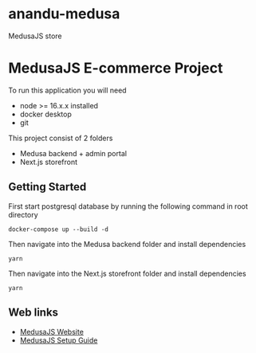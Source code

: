 # anandu-medusa
MedusaJS store
# MedusaJS E-commerce Project

To run this application you will need 
* node >= 16.x.x installed
* docker desktop
* git

This project consist of 2 folders
* Medusa backend + admin portal
* Next.js storefront

## Getting Started

First start postgresql database by running the following command in root directory
```
docker-compose up --build -d
```

Then navigate into the Medusa backend folder and install dependencies
```
yarn
```

Then navigate into the Next.js storefront folder and install dependencies
```
yarn
```

## Web links

* [MedusaJS Website](https://medusajs.com/)
* [MedusaJS Setup Guide](https://docs.medusajs.com/create-medusa-app)
